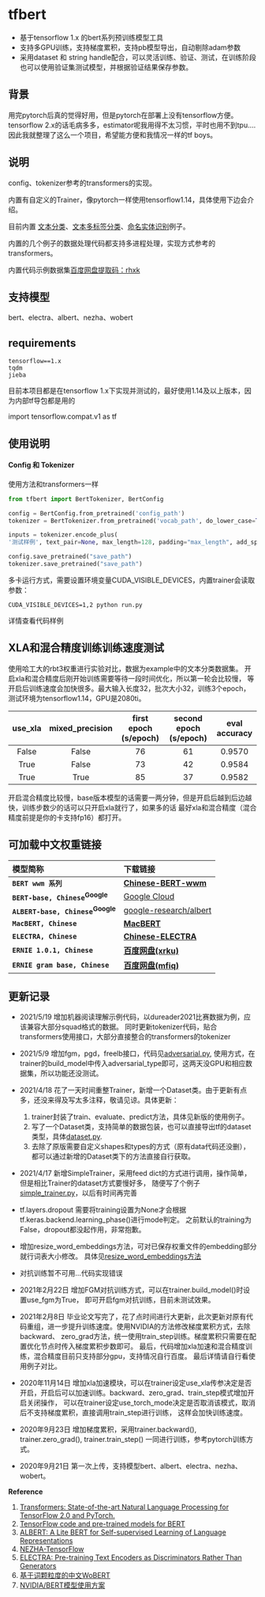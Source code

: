 # tfbert
- 基于tensorflow 1.x 的bert系列预训练模型工具
- 支持多GPU训练，支持梯度累积，支持pb模型导出，自动剔除adam参数
- 采用dataset 和 string handle配合，可以灵活训练、验证、测试，在训练阶段也可以使用验证集测试模型，并根据验证结果保存参数。

## 背景

用完pytorch后真的觉得好用，但是pytorch在部署上没有tensorflow方便。
tensorflow 2.x的话毛病多多，estimator呢我用得不太习惯，平时也用不到tpu....
因此我就整理了这么一个项目，希望能方便和我情况一样的tf boys。
## 说明


config、tokenizer参考的transformers的实现。

内置有自定义的Trainer，像pytorch一样使用tensorflow1.14，具体使用下边会介绍。

目前内置 [文本分类](run_classifier.py)、[文本多标签分类](run_element_extract.py)、[命名实体识别](run_ner.py)例子。

内置的几个例子的数据处理代码都支持多进程处理，实现方式参考的transformers。

内置代码示例数据集[百度网盘提取码：rhxk](https://pan.baidu.com/s/1lYy7BJdadT0LJfMSsKz6AA)
## 支持模型

bert、electra、albert、nezha、wobert

## requirements
```
tensorflow==1.x
tqdm
jieba
```
目前本项目都是在tensorflow 1.x下实现并测试的，最好使用1.14及以上版本，因为内部tf导包都是用的

import tensorflow.compat.v1 as tf

## **使用说明**
#### **Config 和 Tokenizer**
使用方法和transformers一样
```python
from tfbert import BertTokenizer, BertConfig

config = BertConfig.from_pretrained('config_path')
tokenizer = BertTokenizer.from_pretrained('vocab_path', do_lower_case=True)

inputs = tokenizer.encode_plus(
'测试样例', text_pair=None, max_length=128, padding="max_length", add_special_tokens=True)

config.save_pretrained("save_path")
tokenizer.save_pretrained("save_path")

```
多卡运行方式，需要设置环境变量CUDA_VISIBLE_DEVICES，内置trainer会读取参数：
```
CUDA_VISIBLE_DEVICES=1,2 python run.py
```
详情查看代码样例

## **XLA和混合精度训练训练速度测试**

使用哈工大的rbt3权重进行实验对比，数据为example中的文本分类数据集。
开启xla和混合精度后刚开始训练需要等待一段时间优化，所以第一轮会比较慢，
等开启后训练速度会加快很多。最大输入长度32，批次大小32，训练3个epoch，
测试环境为tensorflow1.14，GPU是2080ti。

| use_xla | mixed_precision | first epoch (s/epoch) | second epoch (s/epoch) | eval accuracy |
| :------: | :------: | :------: | :------: | :------: |
| False | False | 76 | 61 | 0.9570 |
| True | False | 73 | 42 | 0.9584 |
| True | True | 85 | 37 | 0.9582 |

开启混合精度比较慢，base版本模型的话需要一两分钟，但是开启后越到后边越快，训练步数少的话可以只开启xla就行了，如果多的话
最好xla和混合精度（混合精度前提是你的卡支持fp16）都打开。

## 可加载中文权重链接
| 模型简称 | 下载链接 |
| :------- | :--------- |
| **`BERT wwm 系列`** | **[Chinese-BERT-wwm](https://github.com/ymcui/Chinese-BERT-wwm)**|
| **`BERT-base, Chinese`<sup>Google</sup>** | [Google Cloud](https://storage.googleapis.com/bert_models/2018_11_03/chinese_L-12_H-768_A-12.zip) |
| **`ALBERT-base, Chinese`<sup>Google</sup>** | [google-research/albert](https://github.com/google-research/albert) |
| **`MacBERT, Chinese`**    | **[MacBERT](https://github.com/ymcui/MacBERT)**|
| **`ELECTRA, Chinese`**    | **[Chinese-ELECTRA](https://github.com/ymcui/Chinese-ELECTRA)**|
| **`ERNIE 1.0.1, Chinese`**    | **[百度网盘(xrku)](https://pan.baidu.com/s/13eRD6uVnr4xeUfYXk8XKIw)**|
| **`ERNIE gram base, Chinese`**    | **[百度网盘(mfiq)](https://pan.baidu.com/s/10wP7fdfGIEZt9fSUiVEd7A)**|

## **更新记录**
- 2021/5/19 增加机器阅读理解示例代码，以dureader2021比赛数据为例，应该兼容大部分squad格式的数据。
  同时更新tokenizer代码，贴合transformers使用接口，大部分直接整合的transformers的tokenizer

- 2021/5/9 增加fgm，pgd，freelb接口，代码见[adversarial.py](tfbert/adversarial.py),
  使用方式，在trainer的build_model中传入adversarial_type即可，这两天没GPU和相应数据集，所以功能还没测试。

- 2021/4/18 花了一天时间重整Trainer，新增一个Dataset类。由于更新有点多，还没来得及写太多注释，敬请见谅。具体更新：
  1. trainer封装了train、evaluate、predict方法，具体见新版的使用例子。
  2. 写了一个Dataset类，支持简单的数据包装，也可以直接导出tf的dataset类型，具体[dataset.py](tfbert/data/dataset.py). 
  3. 去除了原版需要自定义shapes和types的方式（原有data代码还没删），都可以通过新增的Dataset类下的方法直接自行获取。
  

- 2021/4/17 新增SimpleTrainer，采用feed dict的方式进行调用，操作简单，但是相比Trainer的dataset方式要慢好多，
  随便写了个例子[simple_trainer.py](simple_trainer.py)，以后有时间再完善
- tf.layers.dropout 需要将training设置为None才会根据tf.keras.backend.learning_phase()进行mode判定。
  之前默认的training为False，dropout都没起作用，非常抱歉。
- 增加resize_word_embeddings方法，可对已保存权重文件的embedding部分就行词表大小修改。
  具体见[resize_word_embeddings方法](tfbert/utils.py)
- 对抗训练暂不可用...代码实现错误
- 2021年2月22日 增加FGM对抗训练方式，可以在trainer.build_model()时设置use_fgm为True，
  即可开启fgm对抗训练，目前未测试效果。

- 2021年2月8日  毕业论文写完了，花了点时间进行大更新，此次更新对原有代码重组，进一步提升训练速度。使用NVIDIA的方法修改梯度累积方式，去除backward、
  zero_grad方法，统一使用train_step训练。梯度累积只需要在配置优化节点时传入梯度累积步数即可。
  最后，代码增加xla加速和混合精度训练，混合精度目前只支持部分gpu，支持情况自行百度。
  最后详情请自行看使用例子对比。

- 2020年11月14日 增加xla加速模块，可以在trainer设定use_xla传参决定是否开启，开启后可以加速训练。backward、zero_grad、train_step模式增加开启关闭操作，
可以在trainer设定use_torch_mode决定是否取消该模式，取消后不支持梯度累积，直接调用train_step进行训练，
这样会加快训练速度。

- 2020年9月23日 增加梯度累积，采用trainer.backward(), trainer.zero_grad(), trainer.train_step() 一同进行训练，参考pytorch训练方式。
- 2020年9月21日 第一次上传，支持模型bert、albert、electra、nezha、wobert。

**Reference**  
1. [Transformers: State-of-the-art Natural Language Processing for TensorFlow 2.0 and PyTorch. ](https://github.com/huggingface/transformers)
2. [TensorFlow code and pre-trained models for BERT](https://github.com/google-research/bert)
3. [ALBERT: A Lite BERT for Self-supervised Learning of Language Representations](https://github.com/google-research/albert)
4. [NEZHA-TensorFlow](https://github.com/huawei-noah/Pretrained-Language-Model/tree/master/NEZHA-TensorFlow)
5. [ELECTRA: Pre-training Text Encoders as Discriminators Rather Than Generators](https://github.com/google-research/electra)
6. [基于词颗粒度的中文WoBERT](https://github.com/ZhuiyiTechnology/WoBERT)
7. [NVIDIA/BERT模型使用方案](https://github.com/NVIDIA/DeepLearningExamples/tree/master/TensorFlow/LanguageModeling/BERT)